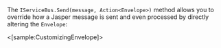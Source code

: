 <!--title:Customizing the Sent Message Envelopes-->

The `IServiceBus.Send(message, Action<Envelope>)` method allows you to override how a Jasper message is sent and even processed by directly altering the `Envelope`:

<[sample:CustomizingEnvelope]>
